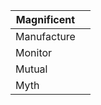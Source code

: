 | Magnificent |     |
| ----------- | --- |
| Manufacture |     |
| Monitor     |     |
| Mutual      |     |
| Myth        |     |


